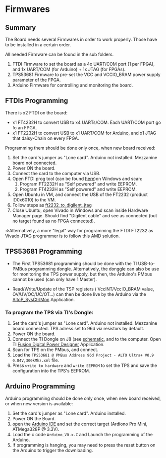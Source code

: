 # Firmwares

## Summary

The Board needs several Firmwares in order to work properly. Those have to be installed in a certain order.

All needed Firmware can be found in the sub folders.

1. FTDI Firmware to set the board as a 4x UART/COM port (1 per FPGA), and 1x UART/COM (for Arduino) + 1x JTAG (for FPGAs).
2. TPS53681 Firmware to pre-set the VCC and VCCIO_BRAM power supply parameter of the FPGA.
3. Arduino Firmware for controlling and monitoring the board.
   


## FTDIs Programming
There is x2 FTDI on the board:

- x1 FT4232H to convert USB to x4 UARTs/COM. Each UART/COM port go fo an FPGA.
- x1 FT2232H to convert USB to x1 UART/COM for Arduino, and x1 JTAG that daisy-Chain on every FPGA.

Programming them should be done only once, when new board received:

1. Set the card's jumper as "Lone card". Arduino not installed. Mezzanine board not connected.
2. Power ON the board.
3. Connect the card to the computer via USB.
4. Open FTDI prog tool (can be found [here](https://ftdichip.com/utilities/))on Windows and scan:
    1. Program FT2232H as "Self powered" and write EEPROM.
    2. Program FT4232H as "Self powered" and write EEPROM.
5. Open Ubuntu in VM, and connect the USB of the FT2232 (product ID0x6010) to the VM.
6. Follow steps as [ft2232_to_digilent_jtag](https://gist.github.com/rikka0w0/24b58b54473227502fa0334bbe75c3c1)
7. Close Ubuntu, open Vivado in Windows and scan inside Hardware Manager page. Should find "Digilent cable" and see as connected (but no target found as no FPGA connected).


=>Alternatively, a more "legal" way for programming the FTDI FT2232 as Vivado JTAG programmer is to follow this [AMD](https://docs.amd.com/r/en-US/ug908-vivado-programming-debugging/Programming-FTDI-Devices-for-Vivado-Hardware-Manager-Support) solution.


## TPS53681 Programming

- The First TPS53681 programming should be done with the TI USB-to-PMBus programming dongle. Alternatively, the donggle can also be use for monitoring the TPS power supply, but then, the Arduino's PMbus cannot be used (can only have 1 Master).

- Read/Write/Update of the TSP registers ( VccINT/VccIO_BRAM value, OV/UV/OC/UC/OT...) can then be done live by the Arduino via the [AltoP_SysCtrlMon](https://github.com/OlivierHK/AltoP_SysCtrlMon) Application.

### To program the TPS via TI's Dongle:
1. Set the card's jumper as "Lone card". Arduino not installed. Mezzanine board connected. TPS adress set to 96d via resistors by default.
2. Power ON the board.
3. Connect the TI Dongle on J8 (see [schematic](https://github.com/OlivierHK/Alto_UltraP_Board_V1.0/tree/main/Schematic), and to the computer. Open TI [Fusion Digital Power Designer](https://www.ti.com/tool/FUSION_DIGITAL_POWER_DESIGNER) Application.
4. Scan for TPS on the PMbus, and connect.
5. Load the `TPS53681 @ PMBus Address 96d Project - ALTO Ultra+ V0.9 0.84V,300kMhz.xml` file.
6. Press `write to hardware` and `write EEPROM` to set the TPS and save the configuration into the TPS's EEPROM.


## Arduino Programming

Arduino programming should be done only once, when new board received, or when new version is available:

1. Set the card's jumper as "Lone card". Arduino installed.
2. Power ON the Board.
3. open the [Arduino IDE](https://www.arduino.cc/en/software/) and set the correct target (Ardiono Pro Mini, ATMega328P @ 3.3V).
4. Load the c code `Arduino_V0.x.C` and Launch the programming of the Arduino.
5. If programming is hanging, you may need to press the reset button on the Arduino to trigger the downloading.
